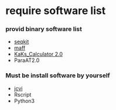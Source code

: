 # require software list
### provid binary software list
- [seqkit](https://github.com/shenwei356/seqkit)
- [maff](thttps://mafft.cbrc.jp/alignment/software/)
- [KaKs_Calculator 2.0](https://sourceforge.net/projects/kakscalculator2/)
- ParaAT2.0

### Must be install software by yourself
- [jcvi](https://github.com/tanghaibao/jcvi)
- Rscript
- Python3
